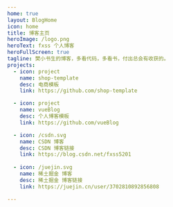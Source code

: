 ```yaml
---
home: true
layout: BlogHome
icon: home
title: 博客主页
heroImage: /logo.png
heroText: fxss 个人博客
heroFullScreen: true
tagline: 樊小书生的博客，多看代码，多看书，付出总会有收获的。
projects:
  - icon: project
    name: shop-template
    desc: 电商模板
    link: https://github.com/shop-template

  - icon: project
    name: vueBlog
    desc: 个人博客模板
    link: https://github.com/vueBlog

  - icon: /csdn.svg
    name: CSDN 博客
    desc: CSDN 博客链接
    link: https://blog.csdn.net/fxss5201
    
  - icon: /juejin.svg
    name: 稀土掘金 博客
    desc: 稀土掘金 博客链接
    link: https://juejin.cn/user/3702810892856808

---
```


